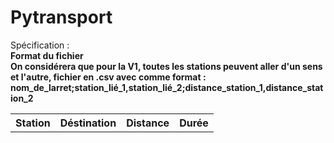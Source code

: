 # Pytransport

Spécification : <br>
	<Strong>Format du fichier<strong><br>
	On considérera que pour la V1, toutes les stations peuvent aller d'un sens et l'autre, fichier en .csv avec comme format : <br>
	nom_de_larret;station_lié_1,station_lié_2;distance_station_1,distance_station_2<br>

<table>
  <th>Station</th><th>Déstination</th><th>Distance</th><th>Durée</th>
</table>
